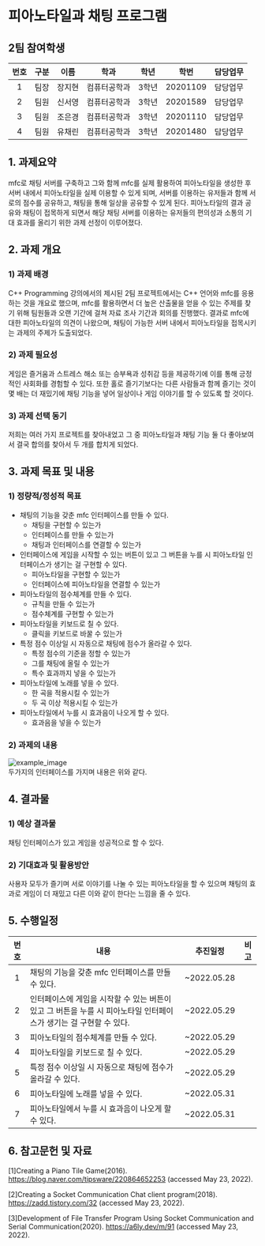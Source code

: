 # 피아노타일과 채팅 프로그램
## 2팀 참여학생
|번호|구분|이름|학과|학년|학번|담당업무|
|:-:|---|---|---|---|---|----|
|1|팀장|장지현|컴퓨터공학과|3학년|20201109|담당업무|
|2|팀원|신서영|컴퓨터공학과|3학년|20201589|담당업무|
|3|팀원|조은경|컴퓨터공학과|3학년|20201110|담당업무|
|4|팀원|유채린|컴퓨터공학과|3학년|20201480|담당업무|

## 1. 과제요약
mfc로 채팅 서버를 구축하고 그와 함께 mfc를 실제 활용하여 피아노타일을 생성한 후 서버 내에서 피아노타일을 실제 이용할 수 있게 되며, 서버를 이용하는 유저들과 함께 서로의 점수를 공유하고, 채팅을 통해 일상을 공유할 수 있게 된다. 피아노타일의 결과 공유와 채팅이 접목하게 되면서 해당 채팅 서버를 이용하는 유저들의 편의성과 소통의 기대 효과를 올리기 위한 과제 선정이 이루어졌다. 

## 2. 과제 개요 
###  1) 과제 배경
C++ Programming 강의에서의 제시된 2팀 프로젝트에서는 C++ 언어와 mfc를 응용하는 것을 개요로 했으며, mfc를 활용하면서 더 높은 산출물을 얻을 수 있는 주제를 찾기 위해 팀원들과 오랜 기간에 걸쳐 자료 조사 기간과 회의를 진행했다. 결과로 mfc에 대한 피아노타일의 의견이 나왔으며, 채팅이 가능한 서버 내에서 피아노타일을 접목시키는 과제의 주제가 도출되었다. 

###  2) 과제 필요성
게임은 즐거움과 스트레스 해소 또는 승부욕과 성취감 등을 제공하기에 이를 통해 긍정적인 사회화를 경험할 수 있다. 또한 홀로 즐기기보다는 다른 사람들과 함께 즐기는 것이 몇 배는 더 재밌기에 채팅 기능을 넣어 일상이나 게임 이야기를 할 수 있도록 할 것이다.

###  3) 과제 선택 동기
저희는 여러 가지 프로젝트를 찾아내었고 그 중 피아노타일과 채팅 기능 둘 다 좋아보여서 결국 합의를 찾아서 두 개를 합치게 되었다.

## 3. 과제 목표 및 내용
###  1) 정량적/정성적 목표
* 채팅의 기능을 갖춘 mfc 인터페이스를 만들 수 있다.
  - 채팅을 구현할 수 있는가
  - 인터페이스를 만들 수 있는가
  - 채팅과 인터페이스를 연결할 수 있는가
* 인터페이스에 게임을 시작할 수 있는 버튼이 있고 그 버튼을 누를 시 피아노타일 인터페이스가 생기는 걸 구현할 수 있다.
  - 피아노타일을 구현할 수 있는가
  - 인터페이스에 피아노타일을 연결할 수 있는가
* 피아노타일의 점수체계를 만들 수 있다.
  - 규칙을 만들 수 있는가
  - 점수체계를 구현할 수 있는가
* 피아노타일을 키보드로 칠 수 있다.
  - 클릭을 키보드로 바꿀 수 있는가
* 특정 점수 이상일 시 자동으로 채팅에 점수가 올라갈 수 있다.
  - 특정 점수의 기준을 정할 수 있는가
  - 그를 채팅에 올릴 수 있는가
  - 특수 효과까지 넣을 수 있는가
* 피아노타일에 노래를 넣을 수 있다.
  - 한 곡을 적용시킬 수 있는가
  - 두 곡 이상 적용시킬 수 있는가
* 피아노타일에서 누를 시 효과음이 나오게 할 수 있다.
  - 효과음을 넣을 수 있는가

###  2) 과제의 내용  
![example_image](https://user-images.githubusercontent.com/74223597/169843882-6fdd8890-368c-40a9-924c-fedf4ad7448f.png)  
두가지의 인터페이스를 가지며 내용은 위와 같다.

## 4. 결과물
###  1) 예상 결과물
채팅 인터페이스가 있고 게임을 성공적으로 할 수 있다.

###  2) 기대효과 및 활용방안
사용자 모두가 즐기며 서로 이야기를 나눌 수 있는 피아노타일을 할 수 있으며 채팅의 효과로 게임이 더 재밌고 다른 이와 같이 한다는 느낌을 줄 수 있다.
 
## 5. 수행일정

|번호|내용|추진일정|비고|
|:-:|---|----|--|
|1|채팅의 기능을 갖춘 mfc 인터페이스를 만들 수 있다.|~2022.05.28||
|2|인터페이스에 게임을 시작할 수 있는 버튼이 있고 그 버튼을 누를 시 피아노타일 인터페이스가 생기는 걸 구현할 수 있다.|~2022.05.29||
|3| 피아노타일의 점수체계를 만들 수 있다.|~2022.05.29||
|4|피아노타일을 키보드로 칠 수 있다.|~2022.05.29||
|5|특정 점수 이상일 시 자동으로 채팅에 점수가 올라갈 수 있다.|~2022.05.29||
|6|피아노타일에 노래를 넣을 수 있다.|~2022.05.31||
|7|피아노타일에서 누를 시 효과음이 나오게 할 수 있다.|~2022.05.31||

## 6. 참고문헌 및 자료
[1]Creating a Piano Tile Game(2016). https://blog.naver.com/tipsware/220864652253 (accessed May 23, 2022).
   
[2]Creating a Socket Communication Chat client program(2018). https://zadd.tistory.com/32 (accessed May 23, 2022).   

[3]Development of File Transfer Program Using Socket Communication and Serial Communication(2020). https://a6ly.dev/m/91 (accessed May 23, 2022).   
